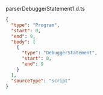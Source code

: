 parserDebuggerStatement1.d.ts
```json
{
  "type": "Program",
  "start": 0,
  "end": 9,
  "body": [
    {
      "type": "DebuggerStatement",
      "start": 0,
      "end": 9
    }
  ],
  "sourceType": "script"
}
```
